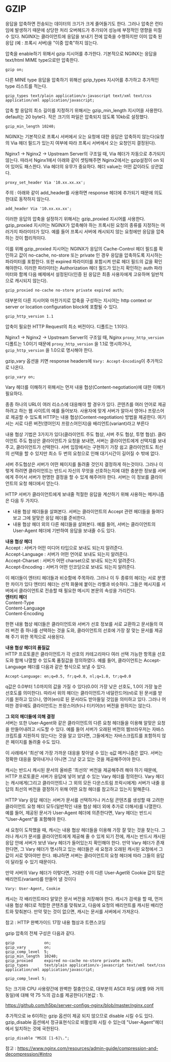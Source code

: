 # GZIP

응답을 압축하면 전송되는 데이터의 크기가 크게 줄어들기도 한다.
그러나 압축은 런타임에 발생하기 때문에 상당한 처리 오버헤드가 추가되어 성능에 부정적인 영향을 미칠 수 있다.
NGINX는 클라이언트에 응답을 보내기 전에 압축을 수행하지만 이미 압축 된 응답 (예 : 프록시 서버)을 "이중 압축"하지 않는다.

압축을 enable하기 위해서 gzip 지시어를 추가한다. 기본적으로 NGINX는 응답을 text/html MIME type으로만 압축한다. 
```
gzip on;
```

다른 MINE type 응답을 압축하기 위해선 gzip_types 지시어를 추가하고 추가적인 type 리스트를 적는다.
```
gzip_types text/plain application/x-javascript text/xml text/css application/xml application/javascript;
```

압축 할 응답의 최소 길이를 지정하기 위해서는 gzip_min_length 지시어을 사용한다. default는 20 byte다. 
작은 크기의 파일은 압축되지 않도록 10kb로 설정했다.
```
gzip_min_length 10240;
```
NGINX는 기본적으로 프록시 서버에서 오는 요청에 대한 응답은 압축하지 않는다(요청의 Via 헤더 필드가 있는지 여부에 따라 프록시 서버에서 오는 요청인지 결정된다).

Nginx1 -> Nginx2 -> Upstream Server의 구조일 때, Via 헤더가 자동으로 추가되지 않는다. 따라서 Nginx1에서 아래와 같이 셋팅해주면 Nginx2에서는 gzip설정이 on 되어 있어도 패스한다.
Via 헤더의 유무가 중요하다. 헤더 value는 어떤 값이라도 상관없다.
```
proxy_set_header Via '10.xx.xx.xx';
```

주의 : 아래와 같이 add_header를 사용하면 response 헤더에 추가되기 때문에 의도한대로 동작하지 않는다.
```
add_header Via '10.xx.xx.xx';
```

이러한 응답의 압축을 설정하기 위해서는 gzip_proxied 지시어를 사용한다. gzip_proxied 지시어는 NGINX가 압축해야 하는 프록시된 요청의 종류를 지정하는 여러가지 파라미터가 있다. 
예를 들어 프록시 서버에 캐시되지 않는 요청에만 응답을 압축하는 것이 합리적이다.

이를 위해 gzip_proxied 지시어는 NGINX가 응답의 Cache-Control 헤더 필드를 확인하고 값이 no-cache, no-store 또는 private 인 경우 응답을 압축하도록 지시하는 파라미터를 포함한다. 
또한 expired 파라미터를 포함시켜 만료 헤더 필드의 값을 확인해야한다. 이러한 파라미터는 Authorization 헤더 필드가 있는지 확인하는 auth 파라미터와 함께 다음 예제에서 설정된다(인증 된 응답은 최종 사용자에게 고유하며 일반적으로 캐시되지 않는다).
```
gzip_proxied no-cache no-store private expired auth;
```
대부분의 다른 지시어와 마찬가지로 압축을 구성하는 지시어는 http context or server or location configuration block에 포함될 수 있다.

```
gzip_http_version 1.1
```
압축이 필요한 HTTP Request의 최소 버전이다. 디폴트는 1.1이다.

Nginx1 -> Nginx2 -> Upstream Server의 구조일 때, Nginx `proxy_http_version` 디폴트는 1.0이기 때문에
`proxy_http_version` 을 1.1로 명시하거나, `gzip_http_version` 을 1.0으로 명시해야 한다.

gzip_vary 옵션을 키면 response headers에 `Vary: Accept-Encoding`이 추가적으로 나온다.
```
gzip_vary on;
```

Vary 헤더를 이해하기 위해서는 먼저 내용 협상(Content-negotiation)에 대한 이해가 필요하다.

종종 하나의 URL이 여러 리소스에 대응해야 할 경우가 있다. 콘텐츠를 여러 언어로 제공하려고 하는 웹 사이트의 예를 들어보자. 
사용자에 맞게 서버가 알아서 영어나 프랑스어로 제공할 수 있도록 HTTP는 내용 협상(Content-negotiation) 방법을 제공한다.
여기서는 서로 다른 버전(영어인지 프랑스어인지)을 배리언트(variant)라고 부른다

내용 협상 기법은 3가지가 있다(클라이언트 주도 협상, 서버 주도 협상, 투명 협상).
클라이언트 주도 협상은 클라이언트가 요청을 보내면, 서버는 클라이언트에게 선택지를 보내주고, 클라이언트가 선택한다. 서버 입장에서는 구현하기 가장 쉽고 클라이언트도
최선의 선택을 할 수 있지만 최소 두 번의 요청으로 인해 대기시간이 길어질 수 밖에 없다.

서버 주도협상은 서버가 어떤 페이지를 돌려줄 것인지 결정하게 하는것이다. 그러나 이렇게 하려면 클라이언트는 반드시 자신의 무엇을 선호하는지에 대한 충분한 정보를
서버에게 주어서 서버가 현명한 결정을 할 수 있게 해주어야 한다. 서버는 이 정보를 클라이언트의 요청 헤더에서 얻는다.

HTTP 서버가 클라이언트에게 보내줄 적절한 응답을 계산하기 위해 사용하는 메커니즘은 다음 두 가지다.
- 내용 협상 헤더들을 살펴본다. 서버는 클라이언트의 Accept 관련 헤더들을 들여다보고 그에 알맞은 응답 헤더를 준비한다.
- 내용 협상 헤더 외의 다른 헤더들을 살펴본다. 예를 들어, 서버는 클라이언트의 User-Agent 헤더에 기반하여 응답을 보내줄 수도 있다.

**내용 협상 헤더**<br>
Accept : 서버가 어떤 미디어 타입으로 보내도 되는지 알려준다. <br>
Accept-Language : 서버가 어떤 언어로 보내도 되는지 알려준다.<br>
Accept-Charset : 서버가 어떤 charset으로 보내도 되는지 알려준다.<br>
Accept-Encoding : 서버가 어떤 인코딩으로 보내도 되는지 알려준다.<br>

이 헤더들이 엔터티 헤더들과 비슷함에 주목하라. 그러나 이 두 종류의 헤더는 서로 분명한 차이가 있다 엔터티 헤더는 선적 화물에 붙이는 라벨과 비슷하다.
그들은 메시지를 서버에서 클라이언트로 전송할 때 필요한 메시지 본문의 속성을 가리킨다.<br>
**엔터티 헤더**<br>
Content-Type<br>
Content-Language<br>
Content-Encoding<br>

한편 내용 협상 헤더들은 클라이언트와 서버가 선호 정보를 서로 교환하고 문서들의 여러 버전 중 하나를 선택하는 것을 도와, 클라이언트의 선호에 가장
잘 맞는 문서를 제공해 주기 위한 목적으로 사용된다.

**내용 협상 헤더의 품질값**<br>
HTTP 프로토콜은 클라이언트가 각 선호의 카테고리마다 여러 선택 가능한 항목을 선호도와 함께 나열할 수 있도록 품질값을 정의하였다. 예를 들어,
클라이언트는 Accept-Language 헤더를 다음과 같은 형식으로 보낼 수 있다.
```
Accept-Language: en;q=0.5, fr;q=0.0, nl;q=1.0, tr;q=0.0
```
q값은 0.0부터 1.0까지의 값을 가질 수 있다(0.0이 가장 낮은 선호도, 1.0이 가장 높은 선호도를 의미한다). 따라서 위의 헤더는 클라이언트가
네덜란드어(nl)로 된 문서를 받기를 원하고 있으나, 영어(en)로 된 문서라도 받아들일 것임을 의미하고 있다. 그러나 어떠한 경우에도 클라이언트는
프랑스어(fr)나 터키어(tr) 버전을 원하지는 않는다.

**그 외의 헤더들에 의해 결정**<br>
서버는 또한 User-Agent와 같은 클라이언트의 다른 요청 헤더들을 이용해 알맞은 요청을 만들어내려고 시도할 수 있다. 예를 들어 서버가 오래된 버전의
웹브라우저는 자바스크립트를 지원하지 않는다는 것을 알고 있다면, 그들에게는 자바스크립트를 포함하지 않은 페이지를 돌려줄 수도 있다.

이 사례에서 '최선'에 가장 가까운 대응을 찾아낼 수 있는 q값 메커니즘은 없다. 서버는 정확한 대응을 찾아내거나 아니면 그냥 갖고 있는 것을 제공해주어야 한다.

캐시는 반드시 캐시된 문서의 올바른 '최선의' 버전을 제공해주려 해야 하기 때문에, HTTP 프로토콜은 서버가 응답에 넣어 보낼 수 있는 Vary 헤더를 정의한다.
Vary 헤더는 캐시에게(그리고 클라이언트나 그 외의 모든 다운스트림 프락시에게) 서버가 내줄 응답의 최선의 버전을 결정하기 위해 어떤 요청 헤더를 참고하고
있는지 말해준다. 

HTTP Vary 응답 헤더는 서버가 문서를 선택하거나 커스텀 콘텐츠를 생성할 때 고려한 클라이언트 요청 헤더 모두(일반적인 내용 협상 헤더 외에 추가로 더해서)를 나열한다.
예를 들어, 제공된 문서가 User-Agent 헤더에 의존한다면, Vary 헤더는 반드시 "User-Agent"를 포함해야 한다.

새 요청이 도착했을 때, 캐시는 내용 협상 헤더들을 이용해 가장 잘 맞는 것을 찾는다. 그러나 캐시가 문서를 클라이언트에게 제공해 줄 수 있게 되기 전에, 캐시는 반드시
캐시된 응답 안에 서버가 보낸 Vary 헤더가 들어있는지 확인해야 한다. 만약 Vary 헤더가 존재한다면, 그 Vary 헤더가 명시하고 있는 헤더들은 새 요청과
오래된 캐시된 요청에서 그 값이 서로 맞아야만 한다. 왜냐하면 서버는 클라이언트의 요청 헤더에 따라 그들의 응답이 달라질 수 있기 때문이다.

만약 서버의 Vary 헤더가 이렇다면, 거대한 수의 다른 User-Aget와 Cookie 값이 많은 배리언트(variant)를 만들어 낼 것이다
```
Vary: User-Agent, Cookie
```
캐시는 각 배리언트마다 알맞은 문서 버전을 저장해야 한다. 캐시가 검색을 할 때, 먼저 내용 협상 헤더로 적합한 콘텐츠를 맞춰보고, 다음에 요청의 
배리언트를 캐시된 배리언트와 맞춰본다. 만약 맞는 것이 없으면, 캐시는 문서를 서버에서 가져온다.


참고 : HTTP 완벽가이드 17장 내용 협상과 트랜스코딩

gzip 압축의 전체 구성은 다음과 같다.
```
gzip             on;
gzip_vary        on;
gzip_comp_level  5;
gzip_min_length  10240;
gzip_proxied     expired no-cache no-store private auth;
gzip_types       text/plain application/x-javascript text/xml text/css application/xml application/javascript;
```

```
gzip_comp_level 5;
```
5는 크기와 CPU 사용량간에 완벽한 절충안으로, 대부분의 ASCII 파일 (레벨 9와 거의 동일)에 대해 약 75 %의 감소를 제공한다(기본값 : 1).

https://github.com/h5bp/server-configs-nginx/blob/master/nginx.conf

추가적으로 ie 6이하는 gzip 옵션이 제공 되지 않으므로 disable 시킬 수도 있다. 
gzip_disable 옵션에서 정규표현식으로 비활성화 시킬 수 있는데 "User-Agent"헤더에서 일치하는 것에 국한된다.
```
gzip_disable "MSIE [1-6]\.";
```

참고 : https://www.nginx.com/resources/admin-guide/compression-and-decompression/#intro